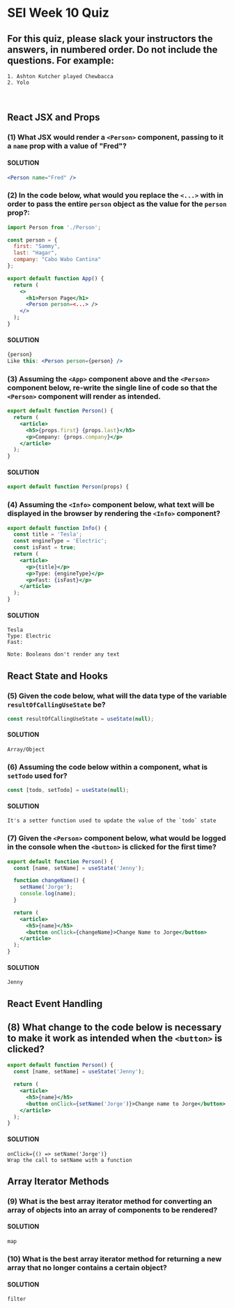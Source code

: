 # SEI Week 10 Quiz

## For this quiz, please slack your instructors the answers, in numbered order. Do not include the questions. For example:
    
```
1. Ashton Kutcher played Chewbacca
2. Yolo
```
<br>

## React JSX and Props

### (1) What JSX would render a `<Person>` component, passing to it a `name` prop with a value of "Fred"?

#### SOLUTION

```jsx
<Person name="Fred" />
```

### (2) In the code below, what would you replace the `<...>` with in order to pass the entire `person` object as the value for the `person` prop?: 

```jsx
import Person from './Person';

const person = {
  first: "Sammy",
  last: "Hagar",
  company: "Cabo Wabo Cantina"
};

export default function App() {
  return (
    <>
      <h1>Person Page</h1>
      <Person person=<...> />
    </>
  );
}
```

#### SOLUTION

```jsx
{person}
Like this: <Person person={person} />
```

### (3) Assuming the `<App>` component above and the `<Person>` component below, re-write the single line of code so that the `<Person>` component will render as intended.

```jsx
export default function Person() {
  return (
    <article>
      <h5>{props.first} {props.last}</h5>
      <p>Company: {props.company}</p>
    </article>
  );
}
```

#### SOLUTION

```jsx
export default function Person(props) {
```

### (4) Assuming the `<Info>` component below, what text will be displayed in the browser by rendering the `<Info>` component?

```jsx
export default function Info() {
  const title = 'Tesla';
  const engineType = 'Electric';
  const isFast = true;
  return (
    <article>
      <p>{title}</p>
      <p>Type: {engineType}</p>
      <p>Fast: {isFast}</p>
    </article>
  );
}
```

#### SOLUTION

```
Tesla
Type: Electric
Fast:

Note: Booleans don't render any text
```

## React State and Hooks

### (5) Given the code below, what will the data type of the variable `resultOfCallingUseState` be?

```js 
const resultOfCallingUseState = useState(null);
```

#### SOLUTION

```
Array/Object
```
 
### (6) Assuming the code below within a component, what is `setTodo` used for?

```js
const [todo, setTodo] = useState(null);
```

#### SOLUTION

```
It's a setter function used to update the value of the `todo` state
```

### (7) Given the `<Person>` component below, what would be logged in the console when the `<button>` is clicked for the first time?

```jsx
export default function Person() {
  const [name, setName] = useState('Jenny');

  function changeName() {
    setName('Jorge');
    console.log(name);
  }

  return (
    <article>
      <h5>{name}</h5>
      <button onClick={changeName}>Change Name to Jorge</button>
    </article>
  );
}
```

#### SOLUTION

```
Jenny
```

## React Event Handling

## (8) What change to the code below is necessary to make it work as intended when the `<button>` is clicked?

```jsx
export default function Person() {
  const [name, setName] = useState('Jenny');

  return (
    <article>
      <h5>{name}</h5>
      <button onClick={setName('Jorge')}>Change name to Jorge</button>
    </article>
  );
}
```

#### SOLUTION

```
onClick={() => setName('Jorge')}
Wrap the call to setName with a function
```

## Array Iterator Methods

### (9) What is the best array iterator method for converting an array of objects into an array of components to be rendered?

#### SOLUTION

```
map
```

### (10) What is the best array **iterator method** for returning a new array that no longer contains a certain object?

#### SOLUTION

```
filter
```